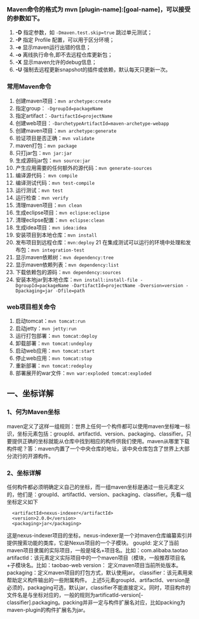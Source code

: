 ### Maven命令的格式为 mvn [plugin-name]:[goal-name]，可以接受的参数如下。
01. **-D** 指定参数，如 `-Dmaven.test.skip=true` 跳过单元测试；
02. **-P** 指定 Profile 配置，可以用于区分环境；
03. **-e** 显示maven运行出错的信息；
04. **-o** 离线执行命令,即不去远程仓库更新包；
05. **-X** 显示maven允许的debug信息；
06. **-U** 强制去远程更新snapshot的插件或依赖，默认每天只更新一次。

### 常用Maven命令
01. 创建maven项目：`mvn archetype:create `
02. 指定group： `-DgroupId=packageName `
03. 指定artifact：`-DartifactId=projectName`
04. 创建web项目：`-DarchetypeArtifactId=maven-archetype-webapp  `
05. 创建maven项目：`mvn archetype:generate`
06. 验证项目是否正确：`mvn validate`
07. maven打包：`mvn package`
08. 只打jar包：`mvn jar:jar`
09. 生成源码jar包：`mvn source:jar`
10. 产生应用需要的任何额外的源代码：`mvn generate-sources`
11. 编译源代码： `mvn compile`
12. 编译测试代码：`mvn test-compile`
13. 运行测试：`mvn test`
14. 运行检查：`mvn verify`
15. 清理maven项目：`mvn clean`
16. 生成eclipse项目：`mvn eclipse:eclipse`
17. 清理eclipse配置：`mvn eclipse:clean`
18. 生成idea项目：`mvn idea:idea`
19. 安装项目到本地仓库：`mvn install`
20. 发布项目到远程仓库：`mvn:deploy`
21 在集成测试可以运行的环境中处理和发布包：`mvn integration-test`
22. 显示maven依赖树：`mvn dependency:tree`
23. 显示maven依赖列表：`mvn dependency:list`
24. 下载依赖包的源码：`mvn dependency:sources`
25. 安装本地jar到本地仓库：`mvn install:install-file -DgroupId=packageName -DartifactId=projectName -Dversion=version -Dpackaging=jar -Dfile=path`

### web项目相关命令
01. 启动tomcat：`mvn tomcat:run`
02. 启动jetty：`mvn jetty:run`
03. 运行打包部署：`mvn tomcat:deploy`
04. 卸载部署：`mvn tomcat:undeploy`
05. 启动web应用：`mvn tomcat:start`
06. 停止web应用：`mvn tomcat:stop`
07. 重新部署：`mvn tomcat:redeploy`
08. 部署展开的war文件：`mvn war:exploded tomcat:exploded`

## 一、坐标详解
### 1、何为Maven坐标
maven定义了这样一组规则：世界上任何一个构件都可以使用maven坐标唯一标识，坐标元素包括：groupId、artifactId、version、packaging、classifier。只要提供正确的坐标就能从仓库中找到相应的构件供我们使用。maven从哪里下载构件呢？答：maven内置了一个中央仓库的地址，该中央仓库包含了世界上大部分流行的开源构件。
### 2、坐标详解
任何构件都必须明确定义自己的坐标，而一组maven坐标是通过一些元素定义的，他们是：groupId、artifactId、version、packaging、classifier。先看一组坐标定义如下
```<groupId>org.sonatype.nexus</groupId>
  <artifactId>nexus-indexer</artifactId>
  <version>2.0.0</version>
  <packaging>jar</packaging>
```
这是nexus-indexer项目的坐标，nexus-indexer是一个对maven仓库编纂索引并提供搜索功能的类库，它是Nexus项目的一个子模块。
goupId: 定义了当前maven项目隶属的实际项目，一般是域名+项目名。比如：com.alibaba.taotao
artifactId：该元素定义实际项目中的一个maven项目（模块，一般推荐项目名+子模块名。比如：taobao-web
version： 定义maven项目当前所处版本。
packaging：定义maven项目的打包方式，默认使用jar。
classifier：该元素用来帮助定义构件输出的一些附属构件。
上述5元素groupId、artifactId、version是必须的，packaging可选，默认jar，classifier不能直接定义。同时，项目构件的文件名是与坐标对应的，一般的规则为artificatId-version[-classifier].packaging。packing并非一定与构件扩展名对应，比如packing为maven-plugin的构件扩展名为jar。
